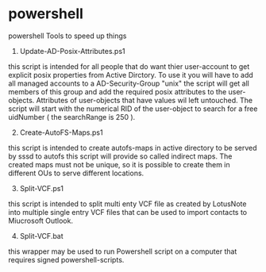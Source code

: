 # powershell
powershell Tools to speed up things

1) Update-AD-Posix-Attributes.ps1

this script is intended for all people that do want thier user-account
to get explicit posix properties from Active Dirctory. To use it you will
have to add all managed accounts to a AD-Security-Group "unix" the script 
will get all members of this group and add the required posix attributes
to the user-objects. Attributes of user-objects that have values wil left
untouched. The script will start with the numerical RID of the user-object
to search for a free uidNumber ( the searchRange is 250 ).

2) Create-AutoFS-Maps.ps1

this script is intended to create autofs-maps in active directory to be 
served by sssd to autofs this script will provide so called indirect maps.
The created maps must not be unique, so it is possible to create them in 
different OUs to serve different locations.

3) Split-VCF.ps1

this script is intended to split multi enty VCF file as created by LotusNote
into multiple single entry VCF files that can be used to import contacts to
Miucrosoft Outlook.

4) Split-VCF.bat

this wrapper may be used to run Powershell script on a computer that requires
signed powershell-scripts.
